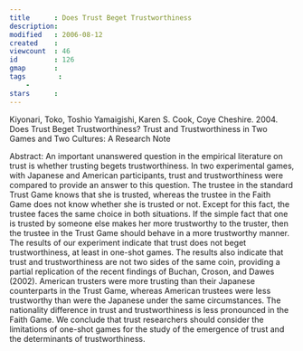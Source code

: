 ```yaml
---
title      : Does Trust Beget Trustworthiness
description: 
modified   : 2006-08-12
created    : 
viewcount  : 46
id         : 126
gmap       : 
tags        :
    - 
stars      : 
---
```


Kiyonari, Toko, Toshio Yamaigishi, Karen S. Cook, Coye Cheshire. 2004. Does Trust Beget Trustworthiness? Trust and Trustworthiness in Two Games and Two Cultures: A Research Note



Abstract: An important unanswered question in the empirical literature on trust is whether trusting begets trustworthiness. In two experimental games, with Japanese and American participants, trust and trustworthiness were compared to provide an answer to this question. The trustee in the standard Trust Game knows that she is trusted, whereas the trustee in the Faith Game does not know whether she is trusted or not. Except for this fact, the trustee faces the same choice in both situations. If the simple fact that one is trusted by someone else makes her more trustworthy to the truster, then the trustee in the Trust Game should behave in a more trustworthy manner. The results of our experiment indicate that trust does not beget trustworthiness, at least in one-shot games. The results also indicate that trust and trustworthiness are not two sides of the same coin, providing a partial replication of the recent findings of Buchan, Croson, and Dawes (2002). American trusters were more trusting than their Japanese counterparts in the Trust Game, whereas American trustees were less trustworthy than were the Japanese under the same circumstances. The nationality difference in trust and trustworthiness is less pronounced in the Faith Game. We conclude that trust researchers should consider the limitations of one-shot games for the study of the emergence of trust and the determinants of trustworthiness.

